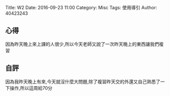 Title: W2
Date: 2016-09-23 11:00
Category: Misc
Tags: 使用導引
Author: 40423243


<section>
<h1>心得</h1>
因為昨天晚上來上課的人很少,所以今天老師又說了一次昨天晚上的東西讓我們複習
</section>
<section>
    <h1>自評</h1>
    <p>因為我昨天晚上有來,今天就沒什麼大問題,除了複習昨天交的外還又自己熟悉了一下操作,所以這周給70分</p>
</section>